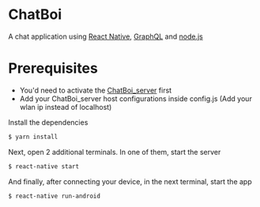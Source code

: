 # ChatBoi

A chat application using [React Native](https://facebook.github.io/react-native/), [GraphQL](http://graphql.org/) and [node.js](https://nodejs.org/en/)

# Prerequisites
  - You'd need to activate the [ChatBoi_server](https://github.com/PSIB0T/chatboi-server) first
  - Add your ChatBoi_server host configurations inside config.js (Add your wlan ip instead of localhost)

Install the dependencies

```sh
$ yarn install
```

Next, open 2 additional terminals. In one of them, start the server

```sh
$ react-native start
```

And finally, after connecting your device, in the next terminal, start the app

```sh
$ react-native run-android
```